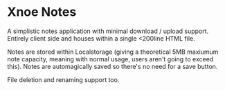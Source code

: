 # Xnoe Notes

A simplistic notes application with minimal download / upload support. Entirely client side and houses within a single <200line HTML file.

Notes are stored within Localstorage (giving a theoretical 5MB maxiumum note capacity, meaning with normal usage, users aren't going to exceed this). Notes are automagically saved so there's no need for a save button.

File deletion and renaming support too.
